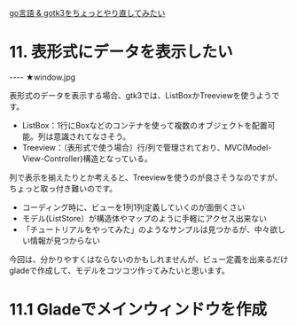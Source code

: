 [go言語 & gotk3をちょっとやり直してみたい](../../README.md#go%E8%A8%80%E8%AA%9Egotk3%E3%82%92%E3%81%A1%E3%82%87%E3%81%A3%E3%81%A8%E3%82%84%E3%82%8A%E7%9B%B4%E3%81%97%E3%81%A6%E3%81%BF%E3%81%9F%E3%81%84)  

# 11. 表形式にデータを表示したい

---- ★window.jpg

表形式のデータを表示する場合、gtk3では、ListBoxかTreeviewを使うようです。

- ListBox：1行にBoxなどのコンテナを使って複数のオブジェクトを配置可能。列は意識されてなさそう。
- Treeview：（表形式で使う場合）行/列で管理されており、MVC(Model-View-Controller)構造となっている。

列で表示を揃えたりとか考えると、Treeviewを使うのが良さそうなのですが、ちょっと取っ付き難いのです。

- コーディング時に、ビューを1列1列定義していくのが面倒くさい
- モデル(ListStore）が構造体やマップのように手軽にアクセス出来ない
- 「チュートリアルをやってみた」のようなサンプルは見つかるが、中々欲しい情報が見つからない

今回は、分かりやすくはならないのかもしれませんが、ビュー定義を出来るだけgladeで作成して、モデルをコツコツ作ってみたいと思います。  

# 11.1 Gladeでメインウィンドウを作成
